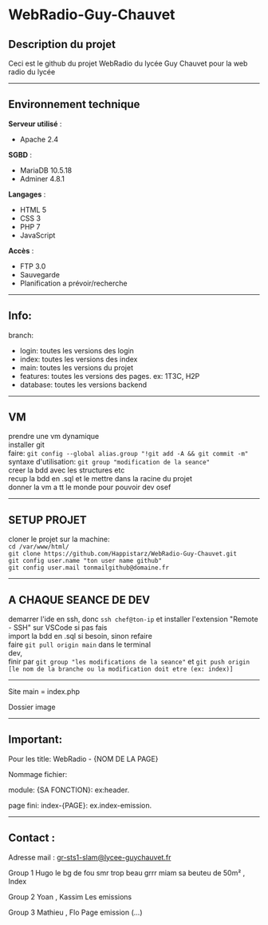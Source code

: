 # WebRadio-Guy-Chauvet

## **Description du projet**

Ceci est le github du projet WebRadio du lycée Guy Chauvet pour la web radio du lycée<br>

***
## **Environnement technique**
**Serveur utilisé** :
- Apache 2.4

**SGBD** :
- MariaDB 10.5.18
- Adminer 4.8.1

**Langages** :
- HTML 5
- CSS 3
- PHP 7
- JavaScript  

**Accès** :
- FTP 3.0
- Sauvegarde
- Planification a prévoir/recherche 

***

## **Info:** 

branch: <br>
 - login: toutes les versions des login <br>
 - index: toutes les versions des index <br>
 - main: toutes les versions du projet <br>
 - features: toutes les versions des pages. ex: 1T3C, H2P <br>
 - database: toutes les versions backend <br>

---
## **VM**
prendre une vm dynamique <br>
installer git <br>
faire: `git config --global alias.group "!git add -A && git commit -m"` <br>
syntaxe d'utilisation: `git group "modification de la seance"` <br>
creer la bdd avec les structures etc <br>
recup la bdd en .sql et le mettre dans la racine du projet <br>
donner la vm a tt le monde pour pouvoir dev osef  <br>

---
## **SETUP PROJET**
cloner le projet sur la machine: <br>
`cd /var/www/html/` <br>
`git clone https://github.com/Happistarz/WebRadio-Guy-Chauvet.git` <br>
`git config user.name "ton user name github"` <br>
`git config user.mail tonmailgithub@domaine.fr` <br>

---
## **A CHAQUE SEANCE DE DEV**
demarrer l'ide en ssh, donc `ssh chef@ton-ip` et installer l'extension "Remote - SSH" sur VSCode si pas fais <br>
import la bdd en .sql si besoin, sinon refaire <br>
faire `git pull origin main` dans le terminal <br>
dev, <br>
finir par `git group "les modifications de la seance"` et `git push origin [le nom de la branche ou la modification doit etre (ex: index)]` <br>

---

Site main = index.php <br>

Dossier image <br>

<!--Css global qui s’appelle style.css et un css reset qui s’appelle reset.css <br>

Dossier html (toutes les pages) [NomDePage].html<br>

Dossier data (bdd) BDD-[NomDePage].php<br>

Dossier php [NomDePage].php<br>

Dossier JS [NomDePage].js<br>

etc..-->

***

## **Important:**

Pour les title: WebRadio - {NOM DE LA PAGE} <br>

Nommage fichier: <br>

  module: {SA FONCTION}: ex:header. <br>

  page fini: index-{PAGE}: ex.index-emission. <br>
***
## **Contact :**
Adresse mail : gr-sts1-slam@lycee-guychauvet.fr



Group 1
Hugo le bg de fou smr trop beau grrr miam sa beuteu de 50m² ,  
Index

Group 2
Yoan , Kassim
Les emissions


Group 3
Mathieu , Flo
Page emission (...)

